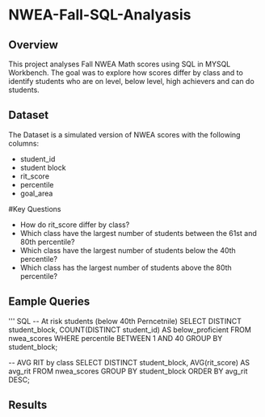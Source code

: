 # NWEA-Fall-SQL-Analyasis

## Overview
This project analyses Fall NWEA Math scores using SQL in MYSQL Workbench. The goal was to explore how scores differ by class and to identify students who are on level, below level, high achievers and can do students.

## Dataset
The Dataset is a simulated version of NWEA scores with the following columns:
- student_id
- student block
- rit_score
- percentile
- goal_area

#Key Questions
- How do rit_score differ by class?
- Which class have the largest number of students between the 61st and 80th percentile?
- Which class have the largest number of students below the 40th percentile?
- Which class has the largest number of students above the 80th percentile?


## Eample Queries
''' SQL
-- At risk students (below 40th Perncetnile)
SELECT DISTINCT student_block, COUNT(DISTINCT student_id) AS below_proficient
FROM nwea_scores
WHERE percentile BETWEEN 1 AND 40
GROUP BY student_block;

-- AVG RIT by class
SELECT DISTINCT student_block, AVG(rit_score) AS avg_rit
FROM nwea_scores
GROUP BY student_block
ORDER BY avg_rit DESC;


## Results
